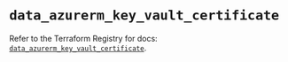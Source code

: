 # `data_azurerm_key_vault_certificate`

Refer to the Terraform Registry for docs: [`data_azurerm_key_vault_certificate`](https://registry.terraform.io/providers/hashicorp/azurerm/4.41.0/docs/data-sources/key_vault_certificate).
